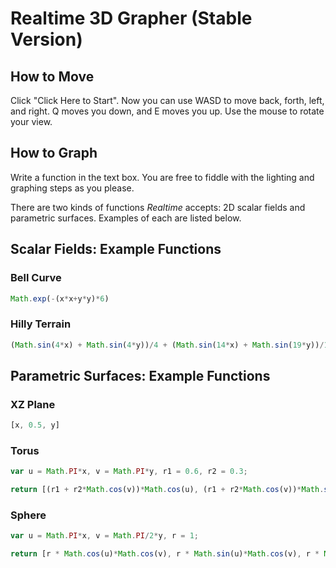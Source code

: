 # Realtime 3D Grapher (Stable Version)

## How to Move

Click "Click Here to Start". Now you can use WASD to move back, forth, left, and right. Q moves you down, and E moves you up. Use the mouse to rotate your view.

## How to Graph

Write a function in the text box. You are free to fiddle with the lighting and graphing steps as you please.

There are two kinds of functions *Realtime* accepts: 2D scalar fields and parametric surfaces. Examples of each are listed below.

## Scalar Fields: Example Functions

### Bell Curve

```javascript
Math.exp(-(x*x+y*y)*6)
```

### Hilly Terrain

```javascript
(Math.sin(4*x) + Math.sin(4*y))/4 + (Math.sin(14*x) + Math.sin(19*y))/19
```

## Parametric Surfaces: Example Functions

### XZ Plane

```javascript
[x, 0.5, y]
```

### Torus

```javascript
var u = Math.PI*x, v = Math.PI*y, r1 = 0.6, r2 = 0.3;

return [(r1 + r2*Math.cos(v))*Math.cos(u), (r1 + r2*Math.cos(v))*Math.sin(u), r2*Math.sin(v)];
```

### Sphere

```javascript
var u = Math.PI*x, v = Math.PI/2*y, r = 1;

return [r * Math.cos(u)*Math.cos(v), r * Math.sin(u)*Math.cos(v), r * Math.sin(v)];
```
